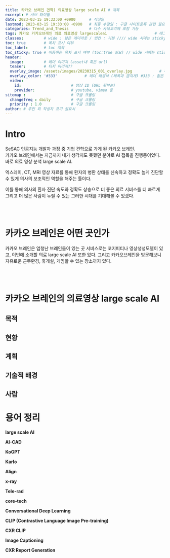 ```yaml
---
title: 카카오 브레인 견학) 의료영상 large scale AI # 제목
excerpt: # 서브 타이틀
date: 2023-03-15 19:33:00 +0900      # 작성일
lastmod: 2023-03-15 19:33:00 +0900   # 최종 수정일 : 구글 사이트등록 관련 필요
categories: Trend_and_Thesis         # 다수 카테고리에 포함 가능
tags: 카카오 카카오브레인 의료 의료영상 largescaleai                     # 태그 복수개 가능
classes:         # wide : 넓은 레이아웃 / 빈칸 : 기본 //// wide 시에는 sticky toc 불가
toc: true        # 목차 표시 여부
toc_label:       # toc 제목
toc_sticky: true # 이동하는 목차 표시 여부 (toc:true 필요) // wide 시에는 sticky toc 불가
header: 
  image:         # 헤더 이미지 (asset내 혹은 url)
  teaser:        # 티저 이미지??
  overlay_image: /assets/images/20230315_001_overlay.jpg            # 헤더 이미지 (제목과 겹치게)
  overlay_color: '#333'            # 헤더 배경색 (제목과 겹치게) #333 : 짙은 회색
  video:
    id:                      # 영상 ID (URL 뒷부분)
    provider:                # youtube, vimeo 등
sitemap :                    # 구글 크롤링
  changefreq : daily         # 구글 크롤링
  priority : 1.0             # 구글 크롤링
author: # 주인 외 작성자 표기 필요시
---
```

<!--postNo: 20230315_001-->

# Intro  

<!-- 카카오 브레인을 방문하게 된 계기와 느낀 바에 대한 간략 서술. 이를 통한 흥미 유발 -->

SeSAC 인공지능 개발자 과정 중 기업 견학으로 가게 된 카카오 브레인.  
카카오 브레인에서는 지금까지 내가 생각지도 못했던 분야로 AI 접목을 진행중이었다.
바로 의료 영상 분석 large scale AI.

엑스레이, CT, MRI 영상 자료를 통해 환자의 병환 상태를 신속하고 정확도 높게 진단할 수 있게
의사의 보조적인 역할을 해주는 툴이다.

이를 통해 의사의 환자 진단 속도와 정확도 상승으로 더 좋은 의료 서비스를 더 빠르게 그리고 더 많은 사람이 누릴 수 있는
그러한 시대를 기대해볼 수 있겠다.

<br>
<br>

# 카카오 브레인은 어떤 곳인가

<!-- 카카오 브레인과 서비스 등에 대한 간략 소개-->

카카오 브레인은 엄청난 브레인들이 있는 곳
서비스로는 코지피티나 영상생성모델이 있고, 이번에 소개할 의료 large scale AI 또한 있다.
그리고 카카오브레인을 방문해보니 자유로운 근무환경, 휴게실, 게임할 수 있는 장소까지 있다.


<br>
<br>

# 카카오 브레인의 의료영상 large scale AI

## 목적

## 현황

## 계획

## 기술적 배경

## 사람



# 용어 정리

<!-- 이곳에 모르는 용어 혹은 정확히 알아야 하는 용어에 대해 서술한다. -->
<!-- 모두 작성된 이후엔 가장 하단의 reference 바로 위에 위치시킨다. -->

**large scale AI**

**AI-CAD**

**KoGPT**

**Karlo**

**Align**

**x-ray**

**Tele-rad**

**core-tech**

**Conversational Deep Learning**

**CLIP (Contrastive Language Image Pre-training)**

**CXR CLIP**

**Image Captioning**

**CXR Report Generation**





<br>
<br>


